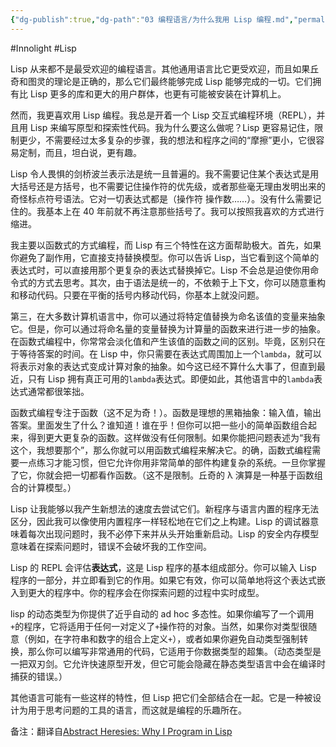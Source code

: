 ```yaml
---
{"dg-publish":true,"dg-path":"03 编程语言/为什么我用 Lisp 编程.md","permalink":"/03 编程语言/为什么我用 Lisp 编程/","created":"2025-04-29T13:49:32.745+08:00","updated":"2025-07-07T18:56:09.182+08:00"}
---
```


#Innolight #Lisp 

Lisp 从来都不是最受欢迎的编程语言。其他通用语言比它更受欢迎，而且如果丘奇和图灵的理论是正确的，那么它们最终能够完成 Lisp 能够完成的一切。它们拥有比 Lisp 更多的库和更大的用户群体，也更有可能被安装在计算机上。

然而，我更喜欢用 Lisp 编程。我总是开着一个 Lisp 交互式编程环境（REPL），并且用 Lisp 来编写原型和探索性代码。我为什么要这么做呢？Lisp 更容易记住，限制更少，不需要经过太多复杂的步骤，我的想法和程序之间的“摩擦”更小，它很容易定制，而且，坦白说，更有趣。

Lisp 令人畏惧的剑桥波兰表示法是统一且普遍的。我不需要记住某个表达式是用大括号还是方括号，也不需要记住操作符的优先级，或者那些毫无理由发明出来的奇怪标点符号语法。它对一切表达式都是（操作符 操作数……）。没有什么需要记住的。我基本上在 40 年前就不再注意那些括号了。我可以按照我喜欢的方式进行缩进。

我主要以函数式的方式编程，而 Lisp 有三个特性在这方面帮助极大。首先，如果你避免了副作用，它直接支持替换模型。你可以告诉 Lisp，当它看到这个简单的表达式时，可以直接用那个更复杂的表达式替换掉它。Lisp 不会总是迫使你用命令式的方式去思考。其次，由于语法是统一的，不依赖于上下文，你可以随意重构和移动代码。只要在平衡的括号内移动代码，你基本上就没问题。

第三，在大多数计算机语言中，你可以通过将特定值替换为命名该值的变量来抽象它。但是，你可以通过将命名量的变量替换为计算量的函数来进行进一步的抽象。在函数式编程中，你常常会淡化值和产生该值的函数之间的区别。毕竟，区别只在于等待答案的时间。在 Lisp 中，你只需要在表达式周围加上一个`lambda`，就可以将表示对象的表达式变成计算对象的抽象。如今这已经不算什么大事了，但直到最近，只有 Lisp 拥有真正可用的`lambda`表达式。即便如此，其他语言中的`lambda`表达式通常都很笨拙。

函数式编程专注于函数（这不足为奇！）。函数是理想的黑箱抽象：输入值，输出答案。里面发生了什么？谁知道！谁在乎！但你可以把一些小的简单函数组合起来，得到更大更复杂的函数。这样做没有任何限制。如果你能把问题表述为“我有这个，我想要那个”，那么你就可以用函数式编程来解决它。的确，函数式编程需要一点练习才能习惯，但它允许你用非常简单的部件构建复杂的系统。一旦你掌握了它，你就会把一切都看作函数。（这不是限制。丘奇的 λ 演算是一种基于函数组合的计算模型。）

Lisp 让我能够以我产生新想法的速度去尝试它们。新程序与语言内置的程序无法区分，因此我可以像使用内置程序一样轻松地在它们之上构建。Lisp 的调试器意味着每次出现问题时，我不必停下来并从头开始重新启动。Lisp 的安全内存模型意味着在探索问题时，错误不会破坏我的工作空间。

Lisp 的 REPL 会评估**表达式**，这是 Lisp 程序的基本组成部分。你可以输入 Lisp 程序的一部分，并立即看到它的作用。如果它有效，你可以简单地将这个表达式嵌入到更大的程序中。你的程序会在你探索问题的过程中实时成型。

lisp 的动态类型为你提供了近乎自动的 ad hoc 多态性。如果你编写了一个调用`+`的程序，它将适用于任何一对定义了`+`操作符的对象。当然，如果你对类型很随意（例如，在字符串和数字的组合上定义`+`），或者如果你避免自动类型强制转换，那么你可以编写非常通用的代码，它适用于你数据类型的超集。（动态类型是一把双刃剑。它允许快速原型开发，但它可能会隐藏在静态类型语言中会在编译时捕获的错误。）

其他语言可能有一些这样的特性，但 Lisp 把它们全部结合在一起。它是一种被设计为用于思考问题的工具的语言，而这就是编程的乐趣所在。

备注：翻译自[Abstract Heresies: Why I Program in Lisp](https://funcall.blogspot.com/2025/04/why-i-program-in-lisp.html)